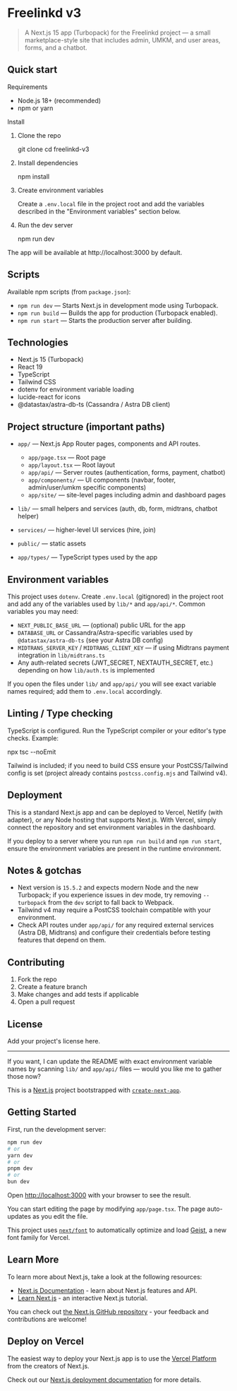 # Freelinkd v3

>A Next.js 15 app (Turbopack) for the Freelinkd project — a small marketplace-style site that includes admin, UMKM, and user areas, forms, and a chatbot.

## Quick start

Requirements
- Node.js 18+ (recommended)
- npm or yarn

Install

1. Clone the repo

	git clone <repo-url>
	cd freelinkd-v3

2. Install dependencies

	npm install

3. Create environment variables

	Create a `.env.local` file in the project root and add the variables described in the "Environment variables" section below.

4. Run the dev server

	npm run dev

The app will be available at http://localhost:3000 by default.

## Scripts

Available npm scripts (from `package.json`):

- `npm run dev` — Starts Next.js in development mode using Turbopack.
- `npm run build` — Builds the app for production (Turbopack enabled).
- `npm run start` — Starts the production server after building.

## Technologies

- Next.js 15 (Turbopack)
- React 19
- TypeScript
- Tailwind CSS
- dotenv for environment variable loading
- lucide-react for icons
- @datastax/astra-db-ts (Cassandra / Astra DB client)

## Project structure (important paths)

- `app/` — Next.js App Router pages, components and API routes.
  - `app/page.tsx` — Root page
  - `app/layout.tsx` — Root layout
  - `app/api/` — Server routes (authentication, forms, payment, chatbot)
  - `app/components/` — UI components (navbar, footer, admin/user/umkm specific components)
  - `app/site/` — site-level pages including admin and dashboard pages

- `lib/` — small helpers and services (auth, db, form, midtrans, chatbot helper)
- `services/` — higher-level UI services (hire, join)
- `public/` — static assets
- `app/types/` — TypeScript types used by the app

## Environment variables

This project uses `dotenv`. Create `.env.local` (gitignored) in the project root and add any of the variables used by `lib/*` and `app/api/*`. Common variables you may need:

- `NEXT_PUBLIC_BASE_URL` — (optional) public URL for the app
- `DATABASE_URL` or Cassandra/Astra-specific variables used by `@datastax/astra-db-ts` (see your Astra DB config)
- `MIDTRANS_SERVER_KEY` / `MIDTRANS_CLIENT_KEY` — if using Midtrans payment integration in `lib/midtrans.ts`
- Any auth-related secrets (JWT_SECRET, NEXTAUTH_SECRET, etc.) depending on how `lib/auth.ts` is implemented

If you open the files under `lib/` and `app/api/` you will see exact variable names required; add them to `.env.local` accordingly.

## Linting / Type checking

TypeScript is configured. Run the TypeScript compiler or your editor's type checks. Example:

  npx tsc --noEmit

Tailwind is included; if you need to build CSS ensure your PostCSS/Tailwind config is set (project already contains `postcss.config.mjs` and Tailwind v4).

## Deployment

This is a standard Next.js app and can be deployed to Vercel, Netlify (with adapter), or any Node hosting that supports Next.js. With Vercel, simply connect the repository and set environment variables in the dashboard.

If you deploy to a server where you run `npm run build` and `npm run start`, ensure the environment variables are present in the runtime environment.

## Notes & gotchas

- Next version is `15.5.2` and expects modern Node and the new Turbopack; if you experience issues in dev mode, try removing `--turbopack` from the `dev` script to fall back to Webpack.
- Tailwind v4 may require a PostCSS toolchain compatible with your environment.
- Check API routes under `app/api/` for any required external services (Astra DB, Midtrans) and configure their credentials before testing features that depend on them.

## Contributing

1. Fork the repo
2. Create a feature branch
3. Make changes and add tests if applicable
4. Open a pull request

## License

Add your project's license here.

---

If you want, I can update the README with exact environment variable names by scanning `lib/` and `app/api/` files — would you like me to gather those now?

This is a [Next.js](https://nextjs.org) project bootstrapped with [`create-next-app`](https://nextjs.org/docs/app/api-reference/cli/create-next-app).

## Getting Started

First, run the development server:

```bash
npm run dev
# or
yarn dev
# or
pnpm dev
# or
bun dev
```

Open [http://localhost:3000](http://localhost:3000) with your browser to see the result.

You can start editing the page by modifying `app/page.tsx`. The page auto-updates as you edit the file.

This project uses [`next/font`](https://nextjs.org/docs/app/building-your-application/optimizing/fonts) to automatically optimize and load [Geist](https://vercel.com/font), a new font family for Vercel.

## Learn More

To learn more about Next.js, take a look at the following resources:

- [Next.js Documentation](https://nextjs.org/docs) - learn about Next.js features and API.
- [Learn Next.js](https://nextjs.org/learn) - an interactive Next.js tutorial.

You can check out [the Next.js GitHub repository](https://github.com/vercel/next.js) - your feedback and contributions are welcome!

## Deploy on Vercel

The easiest way to deploy your Next.js app is to use the [Vercel Platform](https://vercel.com/new?utm_medium=default-template&filter=next.js&utm_source=create-next-app&utm_campaign=create-next-app-readme) from the creators of Next.js.

Check out our [Next.js deployment documentation](https://nextjs.org/docs/app/building-your-application/deploying) for more details.
